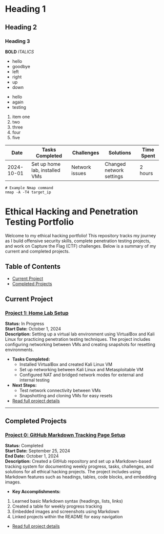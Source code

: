 # Heading 1
## Heading 2
### Heading 3
**BOLD**
*ITALICS*
- hello
- goodbye
- left
- right
- up
- down
* hello
* again
* testing
1. item one
2. two
3. three
4. four
5. five


| Date       | Tasks Completed               | Challenges      | Solutions          | Time Spent |
|------------|-------------------------------|-----------------|--------------------|------------|
| 2024-10-01 | Set up home lab, installed VMs | Network issues  | Changed network settings | 2 hours    |


```
# Example Nmap command
nmap -A -T4 target_ip
```

# Ethical Hacking and Penetration Testing Portfolio

Welcome to my ethical hacking portfolio! This repository tracks my journey as I build offensive security skills, complete penetration testing projects, and work on Capture the Flag (CTF) challenges. Below is a summary of my current and completed projects.

## Table of Contents
- [Current Project](#current-project)
- [Completed Projects](#completed-projects)

## Current Project
### [Project 1: Home Lab Setup](./project1-home-lab-setup.md)
**Status:** In Progress  
**Start Date:** October 1, 2024  
**Description:** Setting up a virtual lab environment using VirtualBox and Kali Linux for practicing penetration testing techniques. The project includes configuring networking between VMs and creating snapshots for resetting environments.

- **Tasks Completed:**  
  - Installed VirtualBox and created Kali Linux VM  
  - Set up networking between Kali Linux and Metasploitable VM  
  - Configured NAT and bridged network modes for external and internal testing  
- **Next Steps:**  
  - Test network connectivity between VMs  
  - Snapshotting and cloning VMs for easy resets  
- [Read full project details](./project1-home-lab-setup.md)

---

## Completed Projects
### [Project 0: GitHub Markdown Tracking Page Setup](./project0-github-markdown-setup.md)
**Status:** Completed  
**Start Date:** September 25, 2024  
**End Date:** October 1, 2024  
**Description:** Created a GitHub repository and set up a Markdown-based tracking system for documenting weekly progress, tasks, challenges, and solutions for all ethical hacking projects. The project includes using Markdown features such as headings, tables, code blocks, and embedding images.
  
- **Key Accomplishments:**
1. Learned basic Markdown syntax (headings, lists, links)
1. Created a table for weekly progress tracking
1. Embedded images and screenshots using Markdown
1. Linked projects within the README for easy navigation
- [Read full project details](./project0-github-markdown-setup.md)
